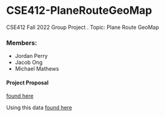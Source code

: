 # CSE412-PlaneRouteGeoMap

CSE412 Fall 2022 Group Project . Topic: Plane Route GeoMap

### Members:

- Jordan Perry
- Jacob Ong
- Michael Mathews

#### Project Proposal

[found here](https://docs.google.com/document/d/1azNNiM4GQgmccUTgfHC-2jUDmXY_0eglmvOQtKIYELk/edit?usp=sharing)

Using this data [found here](https://openflights.org/data.html)
